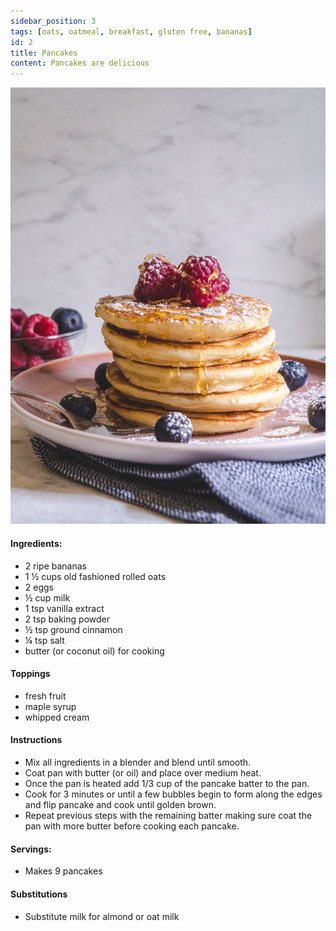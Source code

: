```yaml
---
sidebar_position: 3
tags: [oats, oatmeal, breakfast, gluten free, bananas]
id: 2
title: Pancakes 
content: Pancakes are delicious 
---
```


![Oats](./img/pancakes_2.jpeg)

#### Ingredients:
- 2 ripe bananas 
- 1 ½ cups old fashioned rolled oats
- 2 eggs
- ½ cup milk 
- 1 tsp vanilla extract
- 2 tsp baking powder
- ½ tsp ground cinnamon
- ¼ tsp salt
-  butter (or coconut oil) for cooking

#### Toppings
- fresh fruit 
- maple syrup 
- whipped cream


#### Instructions
- Mix all ingredients in a blender and blend until smooth.
- Coat pan with butter (or oil) and place over medium heat. 
- Once the pan is heated add 1/3 cup of the pancake batter to the pan.
- Cook for 3 minutes or until a few bubbles begin to form along the edges and flip pancake and cook until golden brown. 
- Repeat previous steps with the remaining batter making sure coat the pan with more butter before cooking each pancake. 

#### Servings:
- Makes 9 pancakes 

#### Substitutions

- Substitute milk for almond or oat milk